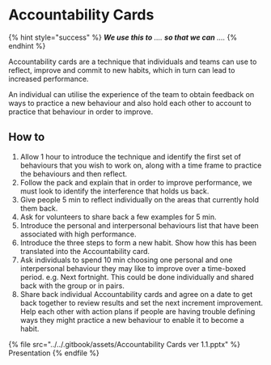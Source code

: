 # Accountability Cards

{% hint style="success" %}
_**We use this to** .... **so that we can** ...._ &#x20;
{% endhint %}

Accountability cards are a technique that individuals and teams can use to reflect, improve and commit to new habits, which in turn can lead to increased performance.

An individual can utilise the experience of the team to obtain feedback on ways to practice a new behaviour and also hold each other to account to practice that behaviour in order to improve.

## How to <a href="#accountabilitycard-howto" id="accountabilitycard-howto"></a>

1. Allow 1 hour to introduce the technique and identify the first set of behaviours that you wish to work on, along with a time frame to practice the behaviours and then reflect.
2. Follow the pack and explain that in order to improve performance, we must look to identify the interference that holds us back.
3. Give people 5 min to reflect individually on the areas that currently hold them back.
4. Ask for volunteers to share back a few examples for 5 min.
5. Introduce the personal and interpersonal behaviours list that have been associated with high performance.
6. Introduce the three steps to form a new habit. Show how this has been translated into the Accountability card.
7. Ask individuals to spend 10 min choosing one personal and one interpersonal behaviour they may like to improve over a time-boxed period. e.g. Next fortnight. This could be done individually and shared back with the group or in pairs.
8. Share back individual Accountability cards and agree on a date to get back together to review results and set the next increment improvement. Help each other with action plans if people are having trouble defining ways they might practice a new behaviour to enable it to become a habit.

{% file src="../../.gitbook/assets/Accountability Cards ver 1.1.pptx" %}
Presentation
{% endfile %}
